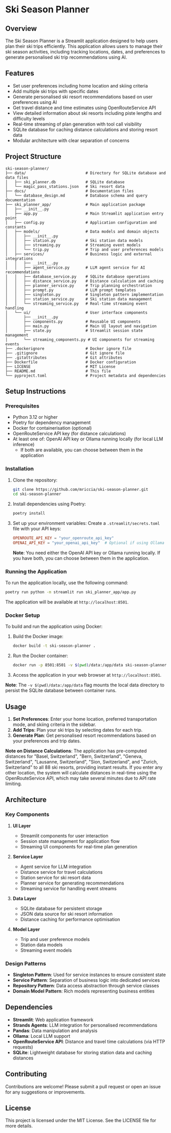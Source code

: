 # Ski Season Planner

## Overview
The Ski Season Planner is a Streamlit application designed to help users plan their ski trips efficiently. This application allows users to manage their ski season activities, including tracking locations, dates, and preferences to generate personalised ski trip recommendations using AI.

## Features
- Set user preferences including home location and skiing criteria
- Add multiple ski trips with specific dates
- Generate personalised ski resort recommendations based on user preferences using AI
- Get travel distance and time estimates using OpenRouteService API
- View detailed information about ski resorts including piste lengths and difficulty levels
- Real-time streaming of plan generation with tool call visibility
- SQLite database for caching distance calculations and storing resort data
- Modular architecture with clear separation of concerns

## Project Structure
```
ski-season-planner/
├── data/                          # Directory for SQLite database and data files
│   ├── ski_planner.db             # SQLite database 
│   └── magic_pass_stations.json   # Ski resort data
├── docs/                          # Documentation files
│   └── database_design.md         # Database schema and query documentation
├── ski_planner_app/               # Main application package
│   ├── __init__.py
│   ├── app.py                     # Main Streamlit application entry point
│   ├── config.py                  # Application configuration and constants
│   ├── models/                    # Data models and domain objects
│   │   ├── __init__.py
│   │   ├── station.py             # Ski station data models
│   │   ├── streaming.py           # Streaming event models
│   │   └── trip.py                # Trip and user preferences models
│   ├── services/                  # Business logic and external integrations
│   │   ├── __init__.py
│   │   ├── agent_service.py       # LLM agent service for AI recommendations
│   │   ├── database_service.py    # SQLite database operations
│   │   ├── distance_service.py    # Distance calculation and caching
│   │   ├── planner_service.py     # Trip planning orchestration
│   │   ├── prompt.py              # LLM prompt templates
│   │   ├── singleton.py           # Singleton pattern implementation
│   │   ├── station_service.py     # Ski station data management
│   │   └── streaming_service.py   # Real-time streaming event handling
│   └── ui/                        # User interface components
│       ├── __init__.py
│       ├── components.py          # Reusable UI components
│       ├── main.py                # Main UI layout and navigation
│       ├── state.py               # Streamlit session state management
│       └── streaming_components.py # UI components for streaming events
├── .dockerignore                  # Docker ignore file
├── .gitignore                     # Git ignore file
├── .gitattributes                 # Git attributes
├── Dockerfile                     # Docker configuration
├── LICENSE                        # MIT License
├── README.md                      # This file
└── pyproject.toml                 # Project metadata and dependencies
```

## Setup Instructions

### Prerequisites
- Python 3.12 or higher
- Poetry for dependency management
- Docker for containerisation (optional)
- OpenRouteService API key (for distance calculations)
- At least one of: OpenAI API key or Ollama running locally (for local LLM inference)
  - If both are available, you can choose between them in the application

### Installation
1. Clone the repository:
   ```bash
   git clone https://github.com/mriccia/ski-season-planner.git
   cd ski-season-planner
   ```

2. Install dependencies using Poetry:
   ```bash
   poetry install
   ```

3. Set up your environment variables:
   Create a `.streamlit/secrets.toml` file with your API keys:
   ```toml
   OPENROUTE_API_KEY = "your_openroute_api_key"
   OPENAI_API_KEY = "your_openai_api_key"  # Optional if using Ollama
   ```
   
   **Note**: You need either the OpenAI API key or Ollama running locally. If you have both, you can choose between them in the application.

### Running the Application
To run the application locally, use the following command:
```bash
poetry run python -m streamlit run ski_planner_app/app.py
```

The application will be available at `http://localhost:8501`.

### Docker Setup
To build and run the application using Docker:

1. Build the Docker image:
   ```bash
   docker build -t ski-season-planner .
   ```

2. Run the Docker container:
   ```bash
   docker run -p 8501:8501 -v $(pwd)/data:/app/data ski-season-planner
   ```

3. Access the application in your web browser at `http://localhost:8501`.

**Note**: The `-v $(pwd)/data:/app/data` flag mounts the local data directory to persist the SQLite database between container runs.

## Usage
1. **Set Preferences**: Enter your home location, preferred transportation mode, and skiing criteria in the sidebar.
2. **Add Trips**: Plan your ski trips by selecting dates for each trip.
3. **Generate Plan**: Get personalised resort recommendations based on your preferences and trip dates.

**Note on Distance Calculations**: The application has pre-computed distances for "Basel, Switzerland", "Bern, Switzerland", "Geneva, Switzerland", "Lausanne, Switzerland", "Sion, Switzerland", and "Zurich, Switzerland" to all 88 ski resorts, providing instant results. If you enter any other location, the system will calculate distances in real-time using the OpenRouteService API, which may take several minutes due to API rate limiting.

## Architecture

### Key Components

1. **UI Layer**
   - Streamlit components for user interaction
   - Session state management for application flow
   - Streaming UI components for real-time plan generation

2. **Service Layer**
   - Agent service for LLM integration
   - Distance service for travel calculations
   - Station service for ski resort data
   - Planner service for generating recommendations
   - Streaming service for handling event streams

3. **Data Layer**
   - SQLite database for persistent storage
   - JSON data source for ski resort information
   - Distance caching for performance optimisation

4. **Model Layer**
   - Trip and user preference models
   - Station data models
   - Streaming event models

### Design Patterns

- **Singleton Pattern**: Used for service instances to ensure consistent state
- **Service Pattern**: Separation of business logic into dedicated services
- **Repository Pattern**: Data access abstraction through service classes
- **Domain Model Pattern**: Rich models representing business entities

## Dependencies
- **Streamlit**: Web application framework
- **Strands Agents**: LLM integration for personalised recommendations
- **Pandas**: Data manipulation and analysis
- **Ollama**: Local LLM support
- **OpenRouteService API**: Distance and travel time calculations (via HTTP requests)
- **SQLite**: Lightweight database for storing station data and caching distances

## Contributing
Contributions are welcome! Please submit a pull request or open an issue for any suggestions or improvements.

## License
This project is licensed under the MIT License. See the LICENSE file for more details.
